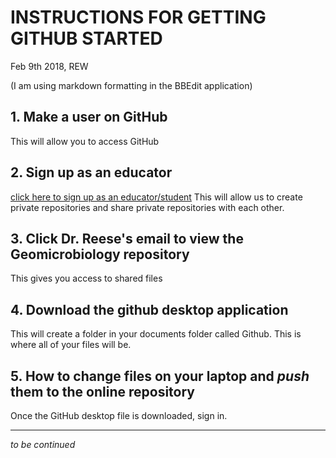 # INSTRUCTIONS FOR GETTING __GITHUB__ STARTED
 Feb 9th 2018, REW

(I am using markdown formatting in the BBEdit application)

## 1. Make a user on GitHub
This will allow you to access GitHub


## 2. Sign up as an educator
[click here to sign up as an educator/student](https://education.github.com)
This will allow us to create private repositories and share private repositories with each other.

## 3. Click Dr. Reese's email to view the Geomicrobiology repository
This gives you access to shared files
	
	
## 4. Download the github desktop application
This will create a folder in your documents folder called Github.
This is where all of your files will be.

## 5. How to change files on your laptop and _push_ them to the online repository
Once the GitHub desktop file is downloaded, sign in.

____
*to be continued*




